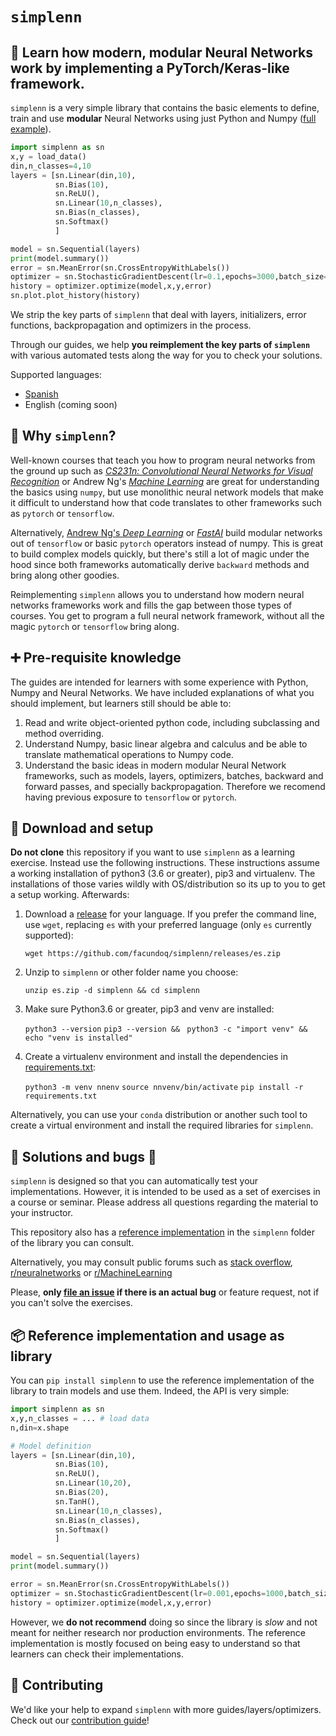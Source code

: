 


#  `simplenn`

## :brain: Learn how modern, modular Neural Networks work by implementing a PyTorch/Keras-like framework.

`simplenn` is a very simple library that contains the basic elements to define, train and use **modular** Neural Networks using just Python and Numpy ([full example](https://colab.research.google.com/github/facundoq/simplenn/examples/iris_classification.ipynb)).

````python
import simplenn as sn
x,y = load_data()
din,n_classes=4,10
layers = [sn.Linear(din,10),
          sn.Bias(10),
          sn.ReLU(),
          sn.Linear(10,n_classes),
          sn.Bias(n_classes),
          sn.Softmax()
          ]

model = sn.Sequential(layers)
print(model.summary())
error = sn.MeanError(sn.CrossEntropyWithLabels())
optimizer = sn.StochasticGradientDescent(lr=0.1,epochs=3000,batch_size=32)
history = optimizer.optimize(model,x,y,error)
sn.plot.plot_history(history)
````

We strip the key parts of `simplenn` that deal with layers, initializers, error functions, backpropagation and optimizers in the process. 

Through our guides, we help **you reimplement  the key parts of `simplenn`** with various automated tests along the way for you to check your solutions. 


Supported languages:

* [Spanish](releases/es)
* English (coming soon)


## :rainbow: Why `simplenn`?

Well-known courses that teach you how to program neural networks from the ground up such as [*CS231n: Convolutional Neural Networks for Visual Recognition*](https://cs231n.github.io/) or Andrew Ng's [*Machine Learning*](https://www.coursera.org/learn/machine-learning) are great for understanding the basics using `numpy`, but use monolithic neural network models that make it difficult to understand how that code translates to other frameworks such as `pytorch` or `tensorflow`.

Alternatively, [Andrew Ng's *Deep Learning*](https://www.coursera.org/specializations/deep-learning) or [*FastAI*](https://course19.fast.ai/part2) build modular networks out of `tensorflow` or basic `pytorch` operators instead of numpy. This is great to build complex models quickly, but there's still a lot of magic under the hood since both frameworks automatically derive `backward` methods and bring along other goodies. 

Reimplementing `simplenn` allows you to understand how modern neural networks frameworks work and fills the gap between those types of courses. You get to program a full neural network framework, without all the magic `pytorch` or `tensorflow` bring along.


## :heavy_plus_sign: Pre-requisite knowledge

The guides are intended for learners with some experience with Python, Numpy and Neural Networks. We have included explanations of what you should implement, but learners still should be able to:

1. Read and write object-oriented python code, including subclassing and method overriding.
2. Understand Numpy, basic linear algebra and calculus and be able to translate  mathematical operations to Numpy code.
3. Understand the basic ideas in modern modular Neural Network frameworks, such as models, layers, optimizers, batches, backward and forward passes, and specially backpropagation. Therefore we recomend having previous exposure to `tensorflow` or `pytorch`.

## :wrench: Download and setup

**Do not clone** this repository if you want to use `simplenn` as a learning exercise. Instead use the following instructions. These instructions assume a working installation of python3 (3.6 or greater), pip3 and virtualenv. The installations of those varies wildly with OS/distribution so its up to you to get a setup working. Afterwards: 

1. Download a [release](releases) for your language. If you prefer the command line, use `wget`, replacing `es` with your preferred language (only `es` currently supported):

    `wget https://github.com/facundoq/simplenn/releases/es.zip`

2. Unzip to `simplenn` or other folder name you choose:

    `unzip es.zip -d simplenn && cd simplenn`

3. Make sure Python3.6 or greater, pip3 and venv are installed:

    `python3 --version` 
    `pip3 --version && `
    `python3 -c "import venv" && echo "venv is installed"`
   

4. Create a virtualenv environment and install the dependencies in [requirements.txt](https://github.com/facundoq/simplenn/blob/main/requirements.txt): 

    `python3 -m venv nnenv`
    `source nnvenv/bin/activate`
    `pip install -r requirements.txt`

Alternatively, you can use your `conda` distribution or another such tool to create a virtual environment and install the required libraries for `simplenn`. 

## :pill: Solutions and bugs :bug: 

`simplenn` is designed so that you can automatically test your implementations. However, it is intended to be used as a set of exercises in a course or seminar. Please address all questions regarding the material to your instructor.

This repository also has a [reference implementation](https://github.com/facundoq/simplenn/tree/main/simplenn) in the `simplenn` folder of the library you can consult. 

Alternatively, you may consult public forums such as [stack overflow](stackoverflow.com/), [r/neuralnetworks](https://www.reddit.com/r/neuralnetworks/) or [r/MachineLearning](https://www.reddit.com/r/MachineLearning)

Please, **only [file an issue](issues) if there is an actual bug** or feature request, not if you can't solve the exercises.  

## :package: Reference implementation and usage as library


You can `pip install simplenn` to use the reference implementation of the library to train models and use them. Indeed, the API is very simple:

````python
import simplenn as sn
x,y,n_classes = ... # load data 
n,din=x.shape

# Model definition
layers = [sn.Linear(din,10),
          sn.Bias(10),
          sn.ReLU(),
          sn.Linear(10,20),
          sn.Bias(20),
          sn.TanH(),
          sn.Linear(10,n_classes),
          sn.Bias(n_classes),
          sn.Softmax()
          ]

model = sn.Sequential(layers)
print(model.summary())

error = sn.MeanError(sn.CrossEntropyWithLabels())
optimizer = sn.StochasticGradientDescent(lr=0.001,epochs=1000,batch_size=32)
history = optimizer.optimize(model,x,y,error)
````

However, we **do not recommend** doing so since the library is *slow* and not meant for neither research nor production environments. The reference implementation is mostly focused on being easy to understand so that learners can check their implementations.

## :busts_in_silhouette: Contributing

We'd like your help to expand `simplenn` with more guides/layers/optimizers. Check out our [contribution guide](CONTRIBUTE.md)! 
